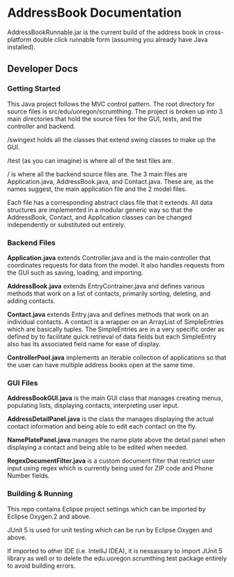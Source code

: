 # AddressBook Documentation

AddressBookRunnable.jar is the current build of the address book in cross-platform double click runnable form (assuming you already have Java installed).  

## Developer Docs
### Getting Started

This Java project follows the MVC control pattern. The root directory for source files is src/edu/uoregon/scrumthing. The project is broken up into 3 main directories that hold the source files for the GUI, tests, and the controller and backend. 

/swingext holds all the classes that extend swing classes to make up the GUI. 

/test (as you can imagine) is where all of the test files are. 

/ is where all the backend source files are. The 3 main files are Application.java, AddressBook.java, and Contact.java. These are, as the names suggest, the main application file and the 2 model files. 

Each file has a corresponding abstract class file that it extends. All data structures are implemented in a modular generic way so that the AddressBook, Contact, and Application classes can be changed independently or substituted out entirely.  

### Backend Files

__Application.java__ extends Controller.java and is the main controller that coordinates requests for data from the model. It also handles requests from the GUI such as saving, loading, and importing. 

__AddressBook.java__ extends EntryContrainer.java and defines various methods that work on a list of contacts, primarily sorting, deleting, and adding contacts. 

__Contact.java__ extends Entry.java and defines methods that work on an individual contacts. A contact is a wrapper on an ArrayList of SimpleEntries which are basically tuples. The SimpleEntries are in a very specific order as defined by <defaultFields> to facilitate quick retrieval of data fields but each SimpleEntry also has its associated field name for ease of display.  

__ControllerPool.java__ implements an iterable collection of applications so that the user can have multiple address books open at the same time. 

### GUI Files

__AddressBookGUI.java__ is the main GUI class that manages creating menus, populating lists, displaying contacts, interpreting user input. 

__AddressDetailPanel.java__ is the class the manages displaying the actual contact information and being able to edit each contact on the fly. 

__NamePlatePanel.java__ manages the name plate above the detail panel when displaying a contact and being able to be edited when needed. 

__RegexDocumentFilter.java__ is a custom document filter that restrict user input using regex which is currently being used for ZIP code and Phone Number fields.

### Building & Running

This repo contains Eclipse project settings which can be imported by Eclipse Oxygen.2 and above.

JUnit 5 is used for unit testing which can be run by Eclipse Oxygen and above.

If imported to other IDE (i.e. IntelliJ IDEA), it is nessassary to import JUnit 5 library as well or to delete the edu.uoregon.scrumthing.test package entirely to avoid building errors.
